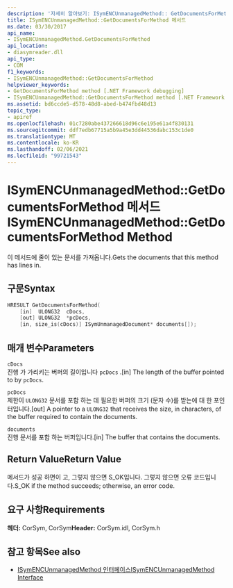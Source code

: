 ```yaml
---
description: '자세히 알아보기: ISymENCUnmanagedMethod:: GetDocumentsForMethod 메서드'
title: ISymENCUnmanagedMethod::GetDocumentsForMethod 메서드
ms.date: 03/30/2017
api_name:
- ISymENCUnmanagedMethod.GetDocumentsForMethod
api_location:
- diasymreader.dll
api_type:
- COM
f1_keywords:
- ISymENCUnmanagedMethod::GetDocumentsForMethod
helpviewer_keywords:
- GetDocumentsForMethod method [.NET Framework debugging]
- ISymENCUnmanagedMethod::GetDocumentsForMethod method [.NET Framework debugging]
ms.assetid: bd6ccde5-d578-48d8-abed-b474fbd48d13
topic_type:
- apiref
ms.openlocfilehash: 01c7280abe437266618d96c6e195e61a4f830131
ms.sourcegitcommit: ddf7edb67715a5b9a45e3dd44536dabc153c1de0
ms.translationtype: MT
ms.contentlocale: ko-KR
ms.lasthandoff: 02/06/2021
ms.locfileid: "99721543"
---
```

# <a name="isymencunmanagedmethodgetdocumentsformethod-method"></a><span data-ttu-id="b862e-103">ISymENCUnmanagedMethod::GetDocumentsForMethod 메서드</span><span class="sxs-lookup"><span data-stu-id="b862e-103">ISymENCUnmanagedMethod::GetDocumentsForMethod Method</span></span>

<span data-ttu-id="b862e-104">이 메서드에 줄이 있는 문서를 가져옵니다.</span><span class="sxs-lookup"><span data-stu-id="b862e-104">Gets the documents that this method has lines in.</span></span>  
  
## <a name="syntax"></a><span data-ttu-id="b862e-105">구문</span><span class="sxs-lookup"><span data-stu-id="b862e-105">Syntax</span></span>  
  
```cpp  
HRESULT GetDocumentsForMethod(  
    [in]  ULONG32  cDocs,  
    [out] ULONG32  *pcDocs,
    [in, size_is(cDocs)] ISymUnmanagedDocument* documents[]);  
```  
  
## <a name="parameters"></a><span data-ttu-id="b862e-106">매개 변수</span><span class="sxs-lookup"><span data-stu-id="b862e-106">Parameters</span></span>  

 `cDocs`  
 <span data-ttu-id="b862e-107">진행 가 가리키는 버퍼의 길이입니다 `pcDocs` .</span><span class="sxs-lookup"><span data-stu-id="b862e-107">[in] The length of the buffer pointed to by `pcDocs`.</span></span>  
  
 `pcDocs`  
 <span data-ttu-id="b862e-108">제한이 `ULONG32` 문서를 포함 하는 데 필요한 버퍼의 크기 (문자 수)를 받는에 대 한 포인터입니다.</span><span class="sxs-lookup"><span data-stu-id="b862e-108">[out] A pointer to a `ULONG32` that receives the size, in characters, of the buffer required to contain the documents.</span></span>  
  
 `documents`  
 <span data-ttu-id="b862e-109">진행 문서를 포함 하는 버퍼입니다.</span><span class="sxs-lookup"><span data-stu-id="b862e-109">[in] The buffer that contains the documents.</span></span>  
  
## <a name="return-value"></a><span data-ttu-id="b862e-110">Return Value</span><span class="sxs-lookup"><span data-stu-id="b862e-110">Return Value</span></span>  

 <span data-ttu-id="b862e-111">메서드가 성공 하면이 고, 그렇지 않으면 S_OK입니다. 그렇지 않으면 오류 코드입니다.</span><span class="sxs-lookup"><span data-stu-id="b862e-111">S_OK if the method succeeds; otherwise, an error code.</span></span>  
  
## <a name="requirements"></a><span data-ttu-id="b862e-112">요구 사항</span><span class="sxs-lookup"><span data-stu-id="b862e-112">Requirements</span></span>  

 <span data-ttu-id="b862e-113">**헤더:** CorSym, CorSym</span><span class="sxs-lookup"><span data-stu-id="b862e-113">**Header:** CorSym.idl, CorSym.h</span></span>  
  
## <a name="see-also"></a><span data-ttu-id="b862e-114">참고 항목</span><span class="sxs-lookup"><span data-stu-id="b862e-114">See also</span></span>

- [<span data-ttu-id="b862e-115">ISymENCUnmanagedMethod 인터페이스</span><span class="sxs-lookup"><span data-stu-id="b862e-115">ISymENCUnmanagedMethod Interface</span></span>](isymencunmanagedmethod-interface.md)
